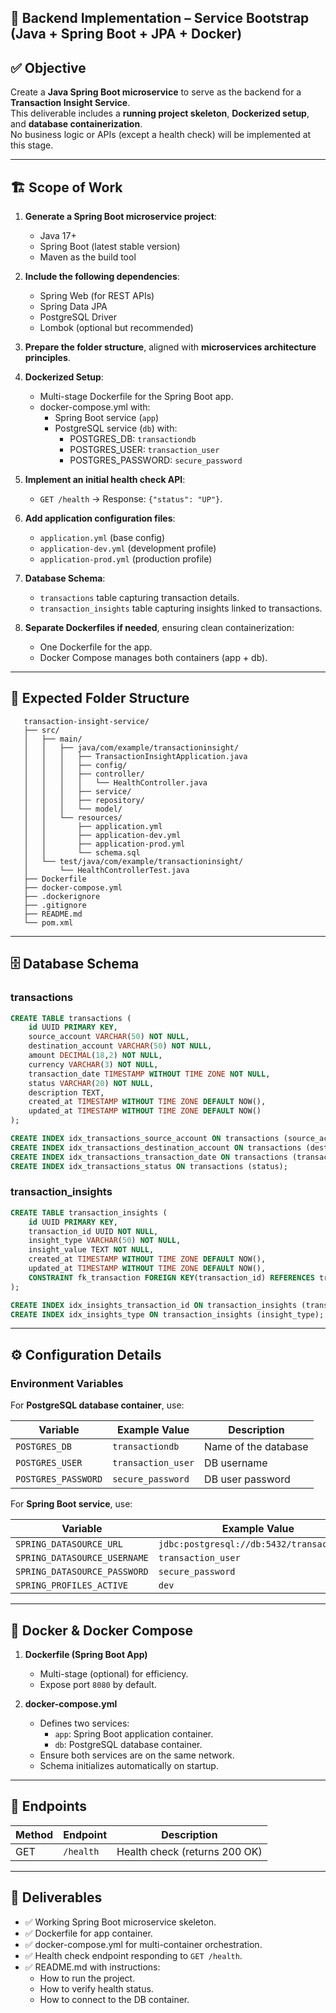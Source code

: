 
## 🎯 Backend Implementation – Service Bootstrap (Java + Spring Boot + JPA + Docker)

## ✅ Objective

Create a **Java Spring Boot microservice** to serve as the backend for a **Transaction Insight Service**.  
This deliverable includes a **running project skeleton**, **Dockerized setup**, and **database containerization**.  
No business logic or APIs (except a health check) will be implemented at this stage.

---

## 🏗️ Scope of Work

1. **Generate a Spring Boot microservice project**:
   - Java 17+
   - Spring Boot (latest stable version)
   - Maven as the build tool

2. **Include the following dependencies**:
   - Spring Web (for REST APIs)
   - Spring Data JPA
   - PostgreSQL Driver
   - Lombok (optional but recommended)

3. **Prepare the folder structure**, aligned with **microservices architecture principles**.

4. **Dockerized Setup**:
   - Multi-stage Dockerfile for the Spring Boot app.
   - docker-compose.yml with:
     - Spring Boot service (`app`)
     - PostgreSQL service (`db`) with:
       - POSTGRES_DB: `transactiondb`
       - POSTGRES_USER: `transaction_user`
       - POSTGRES_PASSWORD: `secure_password`
       
5. **Implement an initial health check API**:
   - `GET /health` → Response: `{"status": "UP"}`.

6. **Add application configuration files**:
   - `application.yml` (base config)
   - `application-dev.yml` (development profile)
   - `application-prod.yml` (production profile)

7. **Database Schema**:
   - `transactions` table capturing transaction details.
   - `transaction_insights` table capturing insights linked to transactions.

8. **Separate Dockerfiles if needed**, ensuring clean containerization:
   - One Dockerfile for the app.
   - Docker Compose manages both containers (app + db).

---

## 📁 Expected Folder Structure

```
   transaction-insight-service/
   ├── src/
   │   ├── main/
   │   │   ├── java/com/example/transactioninsight/
   │   │   │   ├── TransactionInsightApplication.java
   │   │   │   ├── config/
   │   │   │   ├── controller/
   │   │   │   │   └── HealthController.java
   │   │   │   ├── service/
   │   │   │   ├── repository/
   │   │   │   └── model/
   │   │   └── resources/
   │   │       ├── application.yml
   │   │       ├── application-dev.yml
   │   │       ├── application-prod.yml
   │   │       └── schema.sql
   │   └── test/java/com/example/transactioninsight/
   │       └── HealthControllerTest.java
   ├── Dockerfile
   ├── docker-compose.yml
   ├── .dockerignore
   ├── .gitignore
   ├── README.md
   └── pom.xml
```
---
## 🗄️ Database Schema

### transactions
```sql
CREATE TABLE transactions (
    id UUID PRIMARY KEY,
    source_account VARCHAR(50) NOT NULL,
    destination_account VARCHAR(50) NOT NULL,
    amount DECIMAL(18,2) NOT NULL,
    currency VARCHAR(3) NOT NULL,
    transaction_date TIMESTAMP WITHOUT TIME ZONE NOT NULL,
    status VARCHAR(20) NOT NULL,
    description TEXT,
    created_at TIMESTAMP WITHOUT TIME ZONE DEFAULT NOW(),
    updated_at TIMESTAMP WITHOUT TIME ZONE DEFAULT NOW()
);

CREATE INDEX idx_transactions_source_account ON transactions (source_account);
CREATE INDEX idx_transactions_destination_account ON transactions (destination_account);
CREATE INDEX idx_transactions_transaction_date ON transactions (transaction_date);
CREATE INDEX idx_transactions_status ON transactions (status);
```

### transaction_insights
```sql
CREATE TABLE transaction_insights (
    id UUID PRIMARY KEY,
    transaction_id UUID NOT NULL,
    insight_type VARCHAR(50) NOT NULL,
    insight_value TEXT NOT NULL,
    created_at TIMESTAMP WITHOUT TIME ZONE DEFAULT NOW(),
    updated_at TIMESTAMP WITHOUT TIME ZONE DEFAULT NOW(),
    CONSTRAINT fk_transaction FOREIGN KEY(transaction_id) REFERENCES transactions(id) ON DELETE CASCADE
);

CREATE INDEX idx_insights_transaction_id ON transaction_insights (transaction_id);
CREATE INDEX idx_insights_type ON transaction_insights (insight_type);
```

---

## ⚙️ Configuration Details

### Environment Variables  
For **PostgreSQL database container**, use:

| Variable              | Example Value         | Description                          |
|-----------------------|-----------------------|--------------------------------------|
| `POSTGRES_DB`         | `transactiondb`       | Name of the database                 |
| `POSTGRES_USER`       | `transaction_user`    | DB username                          |
| `POSTGRES_PASSWORD`   | `secure_password`     | DB user password                     |

For **Spring Boot service**, use:

| Variable                       | Example Value                                              |
|--------------------------------|------------------------------------------------------------|
| `SPRING_DATASOURCE_URL`        | `jdbc:postgresql://db:5432/transactiondb`                 |
| `SPRING_DATASOURCE_USERNAME`   | `transaction_user`                                        |
| `SPRING_DATASOURCE_PASSWORD`   | `secure_password`                                         |
| `SPRING_PROFILES_ACTIVE`       | `dev`                                                     |

---

## 🐳 Docker & Docker Compose

1. **Dockerfile (Spring Boot App)**  
   - Multi-stage (optional) for efficiency.
   - Expose port `8080` by default.

2. **docker-compose.yml**  
   - Defines two services:
     - `app`: Spring Boot application container.
     - `db`: PostgreSQL database container.
   - Ensure both services are on the same network.
   - Schema initializes automatically on startup.

---

## 🔗 Endpoints

| Method | Endpoint  | Description                  |
|--------|-----------|------------------------------|
| GET    | `/health` | Health check (returns 200 OK)|

---

## 📜 Deliverables

- ✅ Working Spring Boot microservice skeleton.
- ✅ Dockerfile for app container.
- ✅ docker-compose.yml for multi-container orchestration.
- ✅ Health check endpoint responding to `GET /health`.
- ✅ README.md with instructions:
  - How to run the project.
  - How to verify health status.
  - How to connect to the DB container.